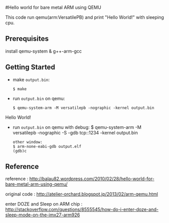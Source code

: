#Hello world for bare metal ARM using QEMU

This code run qemu(arm:VersatilePB) and print "Hello World!" with sleeping cpu.

## Prerequisites

install qemu-system & g++-arm-gcc

## Getting Started

-   make `output.bin`:

        $ make

-   run `output.bin` on qemu:

        $ qemu-system-arm -M versatilepb -nographic -kernel output.bin
Hello World!

-   run `output.bin` on qemu with debug:
        $ qemu-system-arm -M versatilepb -nographic -S -gdb tcp::1234 -kernel output.bin

        other window:
        $ arm-none-eabi-gdb output.elf
        (gdb)c

## Reference

reference : http://balau82.wordpress.com/2010/02/28/hello-world-for-bare-metal-arm-using-qemu/

original code : http://atelier-orchard.blogspot.jp/2013/02/arm-qemu.html

enter DOZE and Sleep on ARM chip : http://stackoverflow.com/questions/8555545/how-do-i-enter-doze-and-sleep-mode-on-the-imx27-arm926
